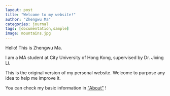 ```yaml
---
layout: post
title: "Welcome to my website!"
author: "Zhengwu Ma"
categories: journal
tags: [documentation,sample]
image: mountains.jpg
---
```


Hello! This is Zhengwu Ma. <br>

I am a MA student at City University of Hong Kong, supervised by Dr. Jixing Li. <br>

This is the original version of my personal website. Welcome to purpose any idea to help me improve it. <br>

You can check my basic information in ["About"](https://zhengwuma.github.io/about.html) !






